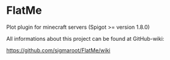 # FlatMe
Plot plugin for minecraft servers (Spigot >= version 1.8.0)

All informations about this project can be found at GitHub-wiki:

https://github.com/sigmaroot/FlatMe/wiki
